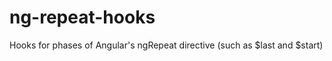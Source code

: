 ng-repeat-hooks
===============

Hooks for phases of Angular's ngRepeat directive (such as $last and $start)
